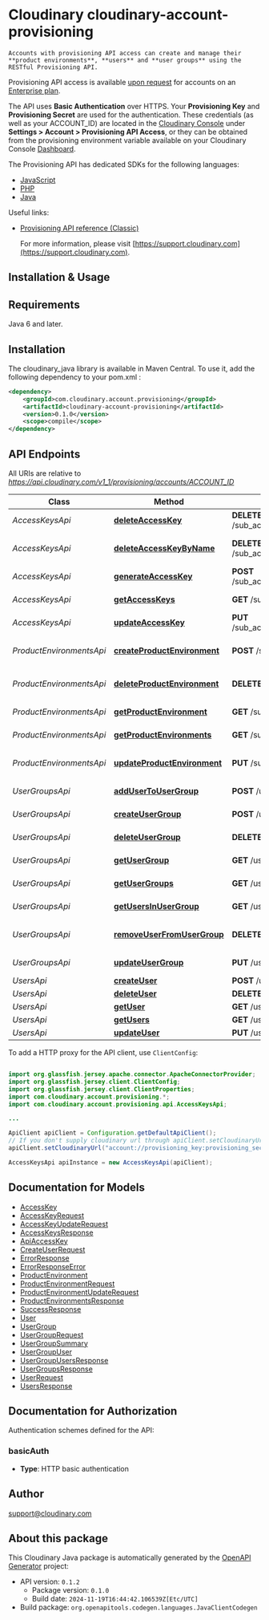 # Cloudinary cloudinary-account-provisioning

    Accounts with provisioning API access can create and manage their **product environments**, **users** and **user groups** using the RESTful Provisioning API. 

Provisioning API access is available [upon request](https://cloudinary.com/contact?plan=enterprise) for accounts on an [Enterprise plan](https://cloudinary.com/pricing#pricing-enterprise).

The API uses **Basic Authentication** over HTTPS. Your **Provisioning Key** and **Provisioning Secret** are used for the authentication. These credentials (as well as your ACCOUNT_ID) are located in the [Cloudinary Console](https://console.cloudinary.com/pm) under **Settings > Account > Provisioning API Access**, or they can be obtained from the provisioning environment variable available on your Cloudinary Console [Dashboard](https://console.cloudinary.com/pm/developer-dashboard).

The Provisioning API has dedicated SDKs for the following languages:

* [JavaScript](https://github.com/cloudinary/account-provisioning-js)
* [PHP](https://github.com/cloudinary/account-provisioning-php)
* [Java](https://github.com/cloudinary/account-provisioning-java)

Useful links:
* [Provisioning API reference (Classic)](https://cloudinary.com/documentation/provisioning_api_1)


    For more information, please visit [https://support.cloudinary.com](https://support.cloudinary.com).

## Installation & Usage

## Requirements

Java 6 and later.

## Installation

The cloudinary_java library is available in Maven Central. To use it, add the following dependency to your pom.xml :
```xml
<dependency>
    <groupId>com.cloudinary.account.provisioning</groupId>
    <artifactId>cloudinary-account-provisioning</artifactId>
    <version>0.1.0</version>
    <scope>compile</scope>
</dependency>
```

## API Endpoints

All URIs are relative to *https://api.cloudinary.com/v1_1/provisioning/accounts/ACCOUNT_ID*

Class | Method | HTTP request | Description
------------ | ------------- | ------------- | -------------
*AccessKeysApi* | [**deleteAccessKey**](docs/AccessKeysApi.md#deleteAccessKey) | **DELETE** /sub_accounts/{sub_account_id}/access_keys/{key} | Delete access key
*AccessKeysApi* | [**deleteAccessKeyByName**](docs/AccessKeysApi.md#deleteAccessKeyByName) | **DELETE** /sub_accounts/{sub_account_id}/access_keys | Delete access key by name
*AccessKeysApi* | [**generateAccessKey**](docs/AccessKeysApi.md#generateAccessKey) | **POST** /sub_accounts/{sub_account_id}/access_keys | Generate an access key
*AccessKeysApi* | [**getAccessKeys**](docs/AccessKeysApi.md#getAccessKeys) | **GET** /sub_accounts/{sub_account_id}/access_keys | Get access keys
*AccessKeysApi* | [**updateAccessKey**](docs/AccessKeysApi.md#updateAccessKey) | **PUT** /sub_accounts/{sub_account_id}/access_keys/{key} | Update an access key
*ProductEnvironmentsApi* | [**createProductEnvironment**](docs/ProductEnvironmentsApi.md#createProductEnvironment) | **POST** /sub_accounts | Create product environment
*ProductEnvironmentsApi* | [**deleteProductEnvironment**](docs/ProductEnvironmentsApi.md#deleteProductEnvironment) | **DELETE** /sub_accounts/{sub_account_id} | Delete product environment
*ProductEnvironmentsApi* | [**getProductEnvironment**](docs/ProductEnvironmentsApi.md#getProductEnvironment) | **GET** /sub_accounts/{sub_account_id} | Get product environment
*ProductEnvironmentsApi* | [**getProductEnvironments**](docs/ProductEnvironmentsApi.md#getProductEnvironments) | **GET** /sub_accounts | Get product environments
*ProductEnvironmentsApi* | [**updateProductEnvironment**](docs/ProductEnvironmentsApi.md#updateProductEnvironment) | **PUT** /sub_accounts/{sub_account_id} | Update product environment
*UserGroupsApi* | [**addUserToUserGroup**](docs/UserGroupsApi.md#addUserToUserGroup) | **POST** /user_groups/{group_id}/users/{user_id} | Add User to User Group
*UserGroupsApi* | [**createUserGroup**](docs/UserGroupsApi.md#createUserGroup) | **POST** /user_groups | Create User Group
*UserGroupsApi* | [**deleteUserGroup**](docs/UserGroupsApi.md#deleteUserGroup) | **DELETE** /user_groups/{group_id} | Delete User Group
*UserGroupsApi* | [**getUserGroup**](docs/UserGroupsApi.md#getUserGroup) | **GET** /user_groups/{group_id} | Get User Group
*UserGroupsApi* | [**getUserGroups**](docs/UserGroupsApi.md#getUserGroups) | **GET** /user_groups | Get User Groups
*UserGroupsApi* | [**getUsersInUserGroup**](docs/UserGroupsApi.md#getUsersInUserGroup) | **GET** /user_groups/{group_id}/users | Get Users in User Group
*UserGroupsApi* | [**removeUserFromUserGroup**](docs/UserGroupsApi.md#removeUserFromUserGroup) | **DELETE** /user_groups/{group_id}/users/{user_id} | Remove User from User Group
*UserGroupsApi* | [**updateUserGroup**](docs/UserGroupsApi.md#updateUserGroup) | **PUT** /user_groups/{group_id} | Update User Group
*UsersApi* | [**createUser**](docs/UsersApi.md#createUser) | **POST** /users | Create user
*UsersApi* | [**deleteUser**](docs/UsersApi.md#deleteUser) | **DELETE** /users/{user_id} | Delete user
*UsersApi* | [**getUser**](docs/UsersApi.md#getUser) | **GET** /users/{user_id} | Get user
*UsersApi* | [**getUsers**](docs/UsersApi.md#getUsers) | **GET** /users | Get users
*UsersApi* | [**updateUser**](docs/UsersApi.md#updateUser) | **PUT** /users/{user_id} | Update user


To add a HTTP proxy for the API client, use `ClientConfig`:
```java

import org.glassfish.jersey.apache.connector.ApacheConnectorProvider;
import org.glassfish.jersey.client.ClientConfig;
import org.glassfish.jersey.client.ClientProperties;
import com.cloudinary.account.provisioning.*;
import com.cloudinary.account.provisioning.api.AccessKeysApi;

...

ApiClient apiClient = Configuration.getDefaultApiClient();
// If you don't supply cloudinary url through apiClient.setCloudinaryUrl("Cloudinary account url"> it'll be taken from environment variable
apiClient.setCloudinaryUrl("account://provisioning_key:provisioning_secret@account_id");

AccessKeysApi apiInstance = new AccessKeysApi(apiClient);

```

## Documentation for Models

 - [AccessKey](docs/AccessKey.md)
 - [AccessKeyRequest](docs/AccessKeyRequest.md)
 - [AccessKeyUpdateRequest](docs/AccessKeyUpdateRequest.md)
 - [AccessKeysResponse](docs/AccessKeysResponse.md)
 - [ApiAccessKey](docs/ApiAccessKey.md)
 - [CreateUserRequest](docs/CreateUserRequest.md)
 - [ErrorResponse](docs/ErrorResponse.md)
 - [ErrorResponseError](docs/ErrorResponseError.md)
 - [ProductEnvironment](docs/ProductEnvironment.md)
 - [ProductEnvironmentRequest](docs/ProductEnvironmentRequest.md)
 - [ProductEnvironmentUpdateRequest](docs/ProductEnvironmentUpdateRequest.md)
 - [ProductEnvironmentsResponse](docs/ProductEnvironmentsResponse.md)
 - [SuccessResponse](docs/SuccessResponse.md)
 - [User](docs/User.md)
 - [UserGroup](docs/UserGroup.md)
 - [UserGroupRequest](docs/UserGroupRequest.md)
 - [UserGroupSummary](docs/UserGroupSummary.md)
 - [UserGroupUser](docs/UserGroupUser.md)
 - [UserGroupUsersResponse](docs/UserGroupUsersResponse.md)
 - [UserGroupsResponse](docs/UserGroupsResponse.md)
 - [UserRequest](docs/UserRequest.md)
 - [UsersResponse](docs/UsersResponse.md)


## Documentation for Authorization

Authentication schemes defined for the API:
### basicAuth


- **Type**: HTTP basic authentication


## Author

support@cloudinary.com

## About this package

This Cloudinary Java package is automatically generated by the [OpenAPI Generator](https://openapi-generator.tech) project:

- API version: `0.1.2`
    - Package version: `0.1.0`
    - Build date: `2024-11-19T16:44:42.106539Z[Etc/UTC]`
- Build package: `org.openapitools.codegen.languages.JavaClientCodegen`
